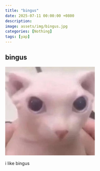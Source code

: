 ```yaml
---
title: "bingus"
date: 2025-07-11 00:00:00 +0800
description:
image: assets/img/bingus.jpg
categories: [Nothing]
tags: [yap]
---
```


## bingus

![Desktop View](/assets/img/bingus.jpg)

i like bingus